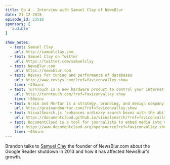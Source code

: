 ```yaml
---
title: Ep 4 - Interview with Samuel Clay of NewsBlur
date: 21-12-2015
episode_id: 23516
sponsors: [
  'audible'
]

show_notes:
  - text: Samuel Clay
    url: http://samuelclay.com
  - text: Samuel Clay on Twitter
    url: https://twitter.com/samuelclay
  - text: NewsBlur.com
    url: https://newsblur.com
  - text: Revsys for tuning and performance of databases
    url: http://www.revsys.com/?ref=faviconvalley.show
    time: ~29mins
  - text: TurnTouch is a new hardware product to control your internet of things, coming soon to Kickstarter
    url: http://turntouch.com/?ref=faviconvalley.show
    time: ~38mins
  - text: Grain and Mortar is a strategy, branding, and design company
    url: http://grainandmortar.com/?ref=faviconvalley.show
  - text: VisualSearch.js "enhances ordinary search boxes with the ability to autocomplete faceted search queries"
    url: https://documentcloud.github.io/visualsearch/?ref=faviconvalley.show
  - text: DocumentCloud is a tool for journalists to embed media into news stories
    url: https://www.documentcloud.org/opensource?ref=faviconvalley.show
    time: ~43mins
---
```


Brandon talks to [Samuel Clay](https://twitter.com/samuelclay) the founder of NewsBlur.com about the Google Reader shutdown in 2013 and how it has affected NewsBlur's growth.
